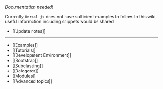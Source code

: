_Documentation needed!_

Currently `Unreal.js` does not have sufficient examples to follow. In this wiki, useful information including snippets would be shared.

- [[Update notes]]

***

- [[Examples]]
- [[Tutorials]]
- [[Development Environment]]
- [[Bootstrap]]
- [[Subclassing]]
- [[Delegates]]
- [[Modules]]
- [[Advanced topics]]